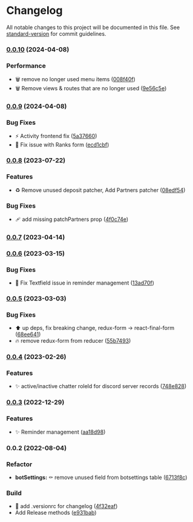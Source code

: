 # Changelog

All notable changes to this project will be documented in this file. See [standard-version](https://github.com/conventional-changelog/standard-version) for commit guidelines.

### [0.0.10](https://github.com/bobpepers/Runebase-Discord-Bot-dashboard/compare/v0.0.9...v0.0.10) (2024-04-08)


### Performance

* :wastebasket: remove no longer used menu items ([008f40f](https://github.com/bobpepers/Runebase-Discord-Bot-dashboard/commit/008f40f491baa31c4f303f11a04e8652a3321c51))
* :wastebasket: Remove views & routes that are no longer used ([9e56c5e](https://github.com/bobpepers/Runebase-Discord-Bot-dashboard/commit/9e56c5e13f76c4a0cd8f556efed69cf5217f90ec))

### [0.0.9](https://github.com/bobpepers/Runebase-Discord-Bot-dashboard/compare/v0.0.8...v0.0.9) (2024-04-08)


### Bug Fixes

* :zap: Activity frontend fix ([5a37660](https://github.com/bobpepers/Runebase-Discord-Bot-dashboard/commit/5a3766073cc25fab2a0d071a1a5e73a62a825693))
* 🐛 Fix issue with Ranks form ([ecd1cbf](https://github.com/bobpepers/Runebase-Discord-Bot-dashboard/commit/ecd1cbf69aee71cc5e10d0ad420e68db925da064))

### [0.0.8](https://github.com/bobpepers/Runebase-Discord-Bot-dashboard/compare/v0.0.7...v0.0.8) (2023-07-22)


### Features

* ♻️ Remove unused deposit patcher, Add Partners patcher ([08edf54](https://github.com/bobpepers/Runebase-Discord-Bot-dashboard/commit/08edf54c23e0fe51d3d9cbba105c8c05c76d6e17))


### Bug Fixes

* 🩹 add missing patchPartners prop ([4f0c74e](https://github.com/bobpepers/Runebase-Discord-Bot-dashboard/commit/4f0c74ea0ffe41e22550b48934fa7dd16bcc917d))

### [0.0.7](https://github.com/bobpepers/Runebase-Discord-Bot-dashboard/compare/v0.0.6...v0.0.7) (2023-04-14)

### [0.0.6](https://github.com/bobpepers/Runebase-Discord-Bot-dashboard/compare/v0.0.5...v0.0.6) (2023-03-15)


### Bug Fixes

* 🐛 Fix Textfield issue in reminder management ([13ad70f](https://github.com/bobpepers/Runebase-Discord-Bot-dashboard/commit/13ad70f2d2fb2afef855ac53aacfa9f1923aa4dd))

### [0.0.5](https://github.com/bobpepers/Runebase-Discord-Bot-dashboard/compare/v0.0.4...v0.0.5) (2023-03-03)


### Bug Fixes

* ⬆️ up deps, fix breaking change, redux-form -> react-final-form ([68ee641](https://github.com/bobpepers/Runebase-Discord-Bot-dashboard/commit/68ee64174ba55106986736d4d127f4da1f87e016))
* 🔥 remove redux-form from reducer ([55b7493](https://github.com/bobpepers/Runebase-Discord-Bot-dashboard/commit/55b7493e92ed6e3b83339772ccb8493cd084c197))

### [0.0.4](https://github.com/bobpepers/Runebase-Discord-Bot-dashboard/compare/v0.0.3...v0.0.4) (2023-02-26)


### Features

* ✨ active/inactive chatter roleId for discord server records ([748e828](https://github.com/bobpepers/Runebase-Discord-Bot-dashboard/commit/748e8284a433e5a186e5780904f4a3b6d2c17bd0))

### [0.0.3](https://github.com/bobpepers/Runebase-Discord-Bot-dashboard/compare/v0.0.2...v0.0.3) (2022-12-29)


### Features

* ✨ Reminder management ([aa18d98](https://github.com/bobpepers/Runebase-Discord-Bot-dashboard/commit/aa18d98ce12a8598a2901c3ef8ed6b5b2c367e44))

### 0.0.2 (2022-08-04)


### Refactor

* **botSettings:** :coffin: remove unused field from botsettings table ([6713f8c](https://github.com/bobpepers/Runebase-Discord-Bot-dashboard/commit/6713f8ccc65211fad1abbdb1fd0cf53ace1bac9e))


### Build

* :wrench: add .versionrc for changelog ([4f32eaf](https://github.com/bobpepers/Runebase-Discord-Bot-dashboard/commit/4f32eaff40019680b78bbfa54c826573541498b4))
* Add Release methods ([e931bab](https://github.com/bobpepers/Runebase-Discord-Bot-dashboard/commit/e931bab71f7f3cf9ee43f9b8c558418e1c8bff20))
